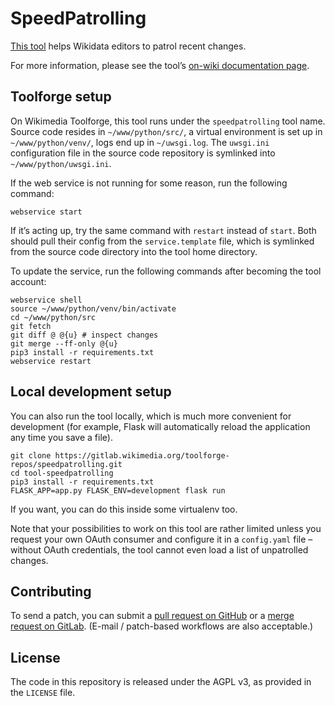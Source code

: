 # SpeedPatrolling

[This tool](https://speedpatrolling.toolforge.org/) helps Wikidata editors to patrol recent changes.

For more information,
please see the tool’s [on-wiki documentation page](https://www.wikidata.org/wiki/User:Lucas_Werkmeister/SpeedPatrolling).

## Toolforge setup

On Wikimedia Toolforge, this tool runs under the `speedpatrolling` tool name.
Source code resides in `~/www/python/src/`,
a virtual environment is set up in `~/www/python/venv/`,
logs end up in `~/uwsgi.log`.
The `uwsgi.ini` configuration file in the source code repository
is symlinked into `~/www/python/uwsgi.ini`.

If the web service is not running for some reason, run the following command:
```
webservice start
```
If it’s acting up, try the same command with `restart` instead of `start`.
Both should pull their config from the `service.template` file,
which is symlinked from the source code directory into the tool home directory.

To update the service, run the following commands after becoming the tool account:
```
webservice shell
source ~/www/python/venv/bin/activate
cd ~/www/python/src
git fetch
git diff @ @{u} # inspect changes
git merge --ff-only @{u}
pip3 install -r requirements.txt
webservice restart
```

## Local development setup

You can also run the tool locally, which is much more convenient for development
(for example, Flask will automatically reload the application any time you save a file).

```
git clone https://gitlab.wikimedia.org/toolforge-repos/speedpatrolling.git
cd tool-speedpatrolling
pip3 install -r requirements.txt
FLASK_APP=app.py FLASK_ENV=development flask run
```

If you want, you can do this inside some virtualenv too.

Note that your possibilities to work on this tool are rather limited
unless you request your own OAuth consumer and configure it in a `config.yaml` file –
without OAuth credentials, the tool cannot even load a list of unpatrolled changes.

## Contributing

To send a patch, you can submit a
[pull request on GitHub](https://github.com/lucaswerkmeister/tool-speedpatrolling) or a
[merge request on GitLab](https://gitlab.wikimedia.org/toolforge-repos/speedpatrolling/-/merge_requests).
(E-mail / patch-based workflows are also acceptable.)

## License

The code in this repository is released under the AGPL v3, as provided in the `LICENSE` file.
